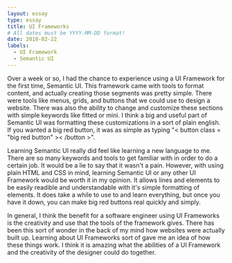 ```yaml
---
layout: essay
type: essay
title: UI Frameworks
# All dates must be YYYY-MM-DD format!
date: 2018-02-22
labels:
  - UI Framework
  - Semantic UI
---
```

  Over a week or so, I had the chance to experience using a UI Framework for the first time, Semantic UI. This framework came with tools to format content, and actually creating those segments was pretty simple. There were tools like menus, grids, and buttons that we could use to design a website. There was also the ability to change and customize these sections with simple keywords like fitted or mini. I think a big and useful part of Semantic UI was formatting these customizations in a sort of plain english. If you wanted a big red button, it was as simple as typing "< button class = "big red button" >< /button >".
  
  Learning Semantic UI really did feel like learning a new language to me. There are so many keywords and tools to get familiar with in order to do a certain job. It would be a lie to say that it wasn't a pain. However, with using plain HTML and CSS in mind, learning Semantic UI or any other UI Framework would be worth it in my opinion. It allows lines and elements to be easily readible and understandable with it's simple formatting of elements. It does take a while to use to and learn everything, but once you have it down, you can make big red buttons real quickly and simply.
  
  In general, I think the benefit for a software engineer using UI Frameworks is the creativity and use that the tools of the framework gives. There has been this sort of wonder in the back of my mind how websites were actually built up. Learning about UI Frameworks sort of gave me an idea of how these things work. I think it is amazing what the abilities of a UI Framework and the creativity of the designer could do together. 
  
